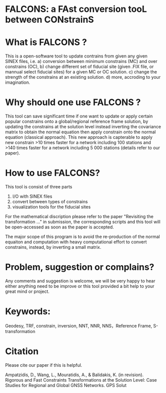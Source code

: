# FALCONS: a FAst conversion tooL between CONstrainS 

# What is FALCONS ?
This is a open-software tool to update contrains from given any given SINEX files, i.e. a) conversion between minimum constrains (MC) and over constrains (OC), b) change different set of fiducial site (given .FIX file, or mannual select fiducial sites) for a given MC or OC solution. c) change the strength of the constrains at an existing solution. d) more, accroding to your imagination.

# Why should one use FALCONS ?
This tool can save significant time if one want to update or apply certain popular constrains onto a global/regional reference frame solution, by updating the constrains at the solution level instead inverting the covariance matrix to obtain the normal equation then apply constrain onto the normal equation (classical approach). This new approach is capterable to apply new constrain >10 times faster for a network including 100 stations and >140 times faster for a network including 5 000 stations (details refer to our paper).


# How to use FALCONS?
This tool is consist of three parts 
1. I/O with SINEX files
2. convert between types of constrains
3. visualization tools for the fiducial sites

For the mathematical discription please refer to the paper "Revisiting the transformation ..." in submission, the corresponding scripts and this tool will be open-accessed as soon as the paper is accepted.

The major scope of this program is to avoid the re-production of the normal equaiton and computation with heavy computational effort to convert constrains, instead, by inverting a small matrix.

# Problem, suggestion or complains?
Any comments and suggestion is welcome, we will be very happy to hear either anything need to be improve or this tool provided a bit help to your great mind or project.

# Keywords: 
Geodesy, TRF, constrain, inversion, NNT, NNR, NNS，Reference Frame, S-transformation

# Citation
Please cite our paper if this is helpful. 

Ampatzidis, D., Wang, L., Mouratidis, A., & Balidakis, K. (in revision). Rigorous and Fast Constraints Transformations at the Solution Level: Case Studies for Regional and Global GNSS Networks. GPS Solut

